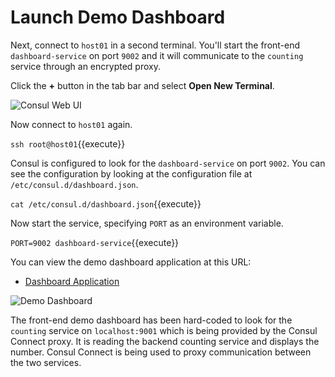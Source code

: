 # Launch Demo Dashboard

Next, connect to `host01` in a second terminal. You'll start the front-end `dashboard-service` on port `9002` and it will communicate to the `counting` service through an encrypted proxy.

Click the **+** button in the tab bar and select **Open New Terminal**.

<img src="https://education-yh.s3-us-west-2.amazonaws.com/screenshots/ops-another-terminal.pngs" alt="Consul Web UI" title="Consul Web UI">

Now connect to `host01` again.

`ssh root@host01`{{execute}}

Consul is configured to look for the `dashboard-service` on port `9002`. You can see the configuration by looking at the configuration file at `/etc/consul.d/dashboard.json`.

`cat /etc/consul.d/dashboard.json`{{execute}}

Now start the service, specifying `PORT` as an environment variable.

`PORT=9002 dashboard-service`{{execute}}

You can view the demo dashboard application at this URL:

- [Dashboard Application](https://[[HOST_SUBDOMAIN]]-9002-[[KATACODA_HOST]].environments.katacoda.com/)

<img src="https://education-yh.s3-us-west-2.amazonaws.com/screenshots/2-2-dashboard.png" alt="Demo Dashboard" title="Demo Dashboard">

The front-end demo dashboard has been hard-coded to look for the `counting` service on `localhost:9001` which is being provided by the Consul Connect proxy. It is reading the backend counting service and displays the number. Consul Connect is being used to proxy communication between the two services.
